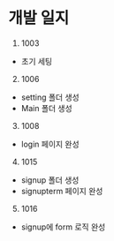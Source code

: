 # 개발 일지

1. 1003

- 초기 세팅

2. 1006 

- setting 폴더 생성 
- Main 폴더 생성

3. 1008

- login 페이지 완성

4. 1015

- signup 폴더 생성
- signupterm 페이지 완성

5. 1016

- signup에 form 로직 완성